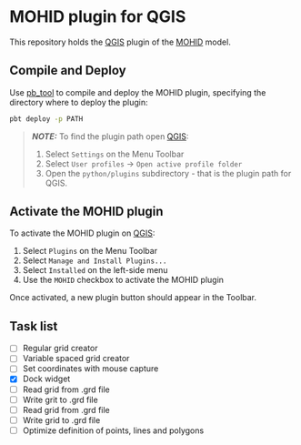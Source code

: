# MOHID plugin for QGIS
This repository holds the [QGIS](https://qgis.org/) plugin of the [MOHID](http://www.mohid.com/) model.

## Compile and Deploy

Use [pb_tool](https://github.com/g-sherman/plugin_build_tool) to compile and deploy the MOHID plugin, specifying the directory where to deploy the plugin:

```bash
pbt deploy -p PATH
```

>  **_NOTE:_**  To find the plugin path open [QGIS](https://qgis.org/):
> 1. Select `Settings` on the Menu Toolbar
> 2. Select `User profiles` -> `Open active profile folder`
> 3. Open the `python/plugins` subdirectory - that is the plugin path for QGIS.

## Activate the MOHID plugin

To activate the MOHID plugin on [QGIS](https://qgis.org/):
1. Select `Plugins` on the Menu Toolbar
2. Select `Manage and Install Plugins...`
3. Select `Installed` on the left-side menu
4. Use the `MOHID` checkbox to activate the MOHID plugin

Once activated, a new plugin button should appear in the Toolbar.

## Task list

- [ ] Regular grid creator
- [ ] Variable spaced grid creator
- [ ] Set coordinates with mouse capture
- [x] Dock widget
- [ ] Read grid from .grd file
- [ ] Write grit to .grd file
- [ ] Read grid from .grd file
- [ ] Write grid to .grd file
- [ ] Optimize definition of points, lines and polygons